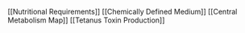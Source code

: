 [[Nutritional Requirements]]
[[Chemically Defined Medium]]
[[Central Metabolism Map]]
[[Tetanus Toxin Production]]
